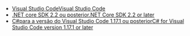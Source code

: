 * [<span data-ttu-id="a9389-101">Visual Studio Code</span><span class="sxs-lookup"><span data-stu-id="a9389-101">Visual Studio Code</span></span>](https://code.visualstudio.com/download)
* [<span data-ttu-id="a9389-102">.NET core SDK 2.2 ou posterior</span><span class="sxs-lookup"><span data-stu-id="a9389-102">.NET Core SDK 2.2 or later</span></span>](https://www.microsoft.com/net/download/all)
* [<span data-ttu-id="a9389-103">C#para a versão do Visual Studio Code 1.17.1 ou posterior</span><span class="sxs-lookup"><span data-stu-id="a9389-103">C# for Visual Studio Code version 1.17.1 or later</span></span>](https://marketplace.visualstudio.com/items?itemName=ms-vscode.csharp)